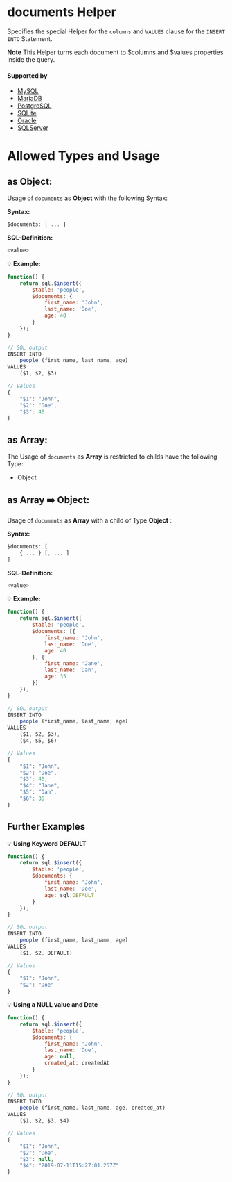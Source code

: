 # documents Helper
Specifies the special Helper for the `columns` and `VALUES` clause for the `INSERT INTO` Statement.

**Note** This Helper turns each document to $columns and $values properties inside the query.

#### Supported by
- [MySQL](https://dev.mysql.com/doc/refman/5.7/en/insert.html)
- [MariaDB](https://mariadb.com/kb/en/library/insert/)
- [PostgreSQL](https://www.postgresql.org/docs/9.5/static/sql-insert.html)
- [SQLite](https://sqlite.org/lang_insert.html)
- [Oracle](https://docs.oracle.com/cd/B12037_01/server.101/b10759/statements_9014.htm#i2111652)
- [SQLServer](https://docs.microsoft.com/en-us/sql/t-sql/statements/insert-transact-sql)

# Allowed Types and Usage

## as Object:

Usage of `documents` as **Object** with the following Syntax:

**Syntax:**

```javascript
$documents: { ... }
```

**SQL-Definition:**
```javascript
<value>
```

:bulb: **Example:**
```javascript
function() {
    return sql.$insert({
        $table: 'people',
        $documents: {
            first_name: 'John',
            last_name: 'Doe',
            age: 40
        }
    });
}

// SQL output
INSERT INTO
    people (first_name, last_name, age)
VALUES
    ($1, $2, $3)

// Values
{
    "$1": "John",
    "$2": "Doe",
    "$3": 40
}
```

## as Array:

The Usage of `documents` as **Array** is restricted to childs have the following Type:

- Object

## as Array :arrow_right: Object:

Usage of `documents` as **Array** with a child of Type **Object** :

**Syntax:**

```javascript
$documents: [
    { ... } [, ... ]
]
```

**SQL-Definition:**
```javascript
<value>
```

:bulb: **Example:**
```javascript
function() {
    return sql.$insert({
        $table: 'people',
        $documents: [{
            first_name: 'John',
            last_name: 'Doe',
            age: 40
        }, {
            first_name: 'Jane',
            last_name: 'Dan',
            age: 35
        }]
    });
}

// SQL output
INSERT INTO
    people (first_name, last_name, age)
VALUES
    ($1, $2, $3),
    ($4, $5, $6)

// Values
{
    "$1": "John",
    "$2": "Doe",
    "$3": 40,
    "$4": "Jane",
    "$5": "Dan",
    "$6": 35
}
```
## Further Examples

:bulb: **Using Keyword DEFAULT**
```javascript
function() {
    return sql.$insert({
        $table: 'people',
        $documents: {
            first_name: 'John',
            last_name: 'Doe',
            age: sql.DEFAULT
        }
    });
}

// SQL output
INSERT INTO
    people (first_name, last_name, age)
VALUES
    ($1, $2, DEFAULT)

// Values
{
    "$1": "John",
    "$2": "Doe"
}
```

:bulb: **Using a NULL value and Date**
```javascript
function() {
    return sql.$insert({
        $table: 'people',
        $documents: {
            first_name: 'John',
            last_name: 'Doe',
            age: null,
            created_at: createdAt
        }
    });
}

// SQL output
INSERT INTO
    people (first_name, last_name, age, created_at)
VALUES
    ($1, $2, $3, $4)

// Values
{
    "$1": "John",
    "$2": "Doe",
    "$3": null,
    "$4": "2019-07-11T15:27:01.257Z"
}
```


